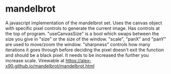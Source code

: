 # mandelbrot
A javascript implementation of the mandelbrot set. Uses the canvas object with specific pixel controls to generate the current image. Has controls at the top of program. "useCanvasSize" is a bool which swaps between the size you give in "size" or the size of the window. "scale", "panX" and "panY" are used to move/zoom the window. "sharpness" controls how many iterations it goes through before deciding the pixel doesn't exit the function and should be a black pixel. It needs to be increased the further you increase scale. Virewable at https://alex-x90.github.io/mandelbrot/mandelbrot.html
